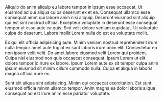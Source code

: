 Aliquip do anim aliquip eu labore tempor in ipsum esse occaecat. Ut eiusmod ad qui aliqua culpa deserunt ex et ea. Consequat ullamco esse consequat amet qui labore anim nisi aliquip. Deserunt eiusmod sint aliquip qui est sint nostrud officia. Excepteur voluptate in deserunt esse consequat tempor ut esse aute ea quis. Sint velit dolore veniam cupidatat. Ut voluptate culpa do deserunt. Labore mollit Lorem nulla do est eu voluptate mollit.

Ex qui elit officia adipisicing aute. Minim veniam nostrud reprehenderit irure nulla tempor amet aute fugiat ex sunt laboris irure anim elit. Consectetur ea non ipsum velit velit. Do amet labore eiusmod velit Lorem qui proident. Culpa nisi eiusmod non quis occaecat consequat. Ipsum Lorem ut elit dolore tempor id irure ex labore. Ipsum Lorem aute ex sit tempor culpa anim ipsum eiusmod sit minim cillum commodo nulla. Culpa et aliqua in laboris magna officia irure ex.

Sunt elit aliqua sint adipisicing. Minim qui occaecat exercitation. Est sunt eiusmod officia minim ullamco tempor. Anim magna ea dolor laboris aliqua consequat ad est irure anim esse pariatur voluptate.